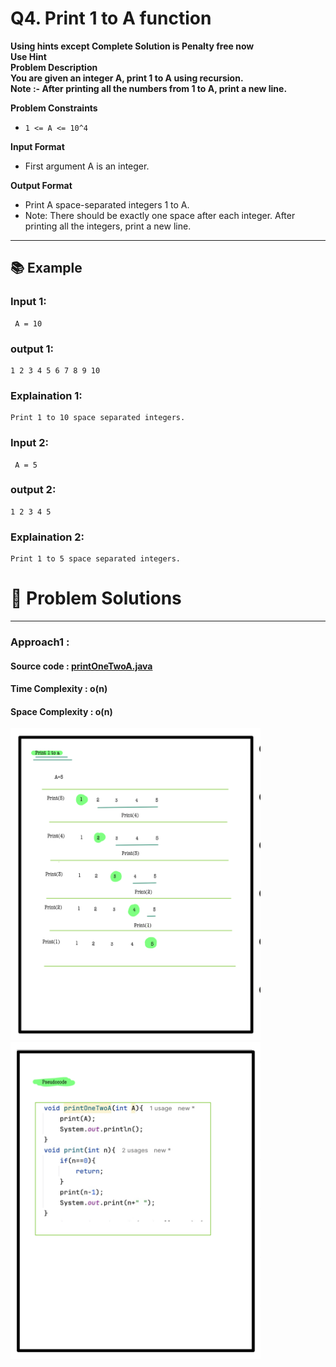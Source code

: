 # Q4. Print 1 to A function

**Using hints except Complete Solution is Penalty free now**  
**Use Hint**  
**Problem Description**  
**You are given an integer A, print 1 to A using recursion.**  
**Note :- After printing all the numbers from 1 to A, print a new line.**

**Problem Constraints**
- `1 <= A <= 10^4`

**Input Format**
- First argument A is an integer.

**Output Format**
- Print A space-separated integers 1 to A.
- Note: There should be exactly one space after each integer. After printing all the integers, print a new line.

---
## 📚 Example
### Input 1:
```plaintext
 A = 10
```
### output 1:
```plaintext
1 2 3 4 5 6 7 8 9 10 
```
### Explaination 1:
```plaintext
Print 1 to 10 space separated integers.
```
### Input 2:
```plaintext
 A = 5
```
### output 2:
```plaintext
1 2 3 4 5 
```
### Explaination 2:
```plaintext
Print 1 to 5 space separated integers.
```
# 📝 Problem Solutions
---
### Approach1 :
#### Source code : [printOneTwoA.java](../../src/recursionOne/printOneTwoA/printOneTwoA.java)
#### Time Complexity : o(n)
#### Space Complexity : o(n)

 <img src="../../images/recursionOne/printOneTwoA/step1.jpg" alt="My Image" width="400" />
 <img src="../../images/recursionOne/printOneTwoA/step2.jpg" alt="My Image" width="400" />
